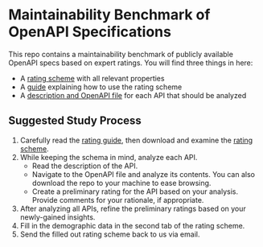 # Maintainability Benchmark of OpenAPI Specifications

This repo contains a maintainability benchmark of publicly available OpenAPI specs based on expert ratings. You will find three things in here:

- A [rating scheme](rating-scheme.xlsx) with all relevant properties
- A [guide](rating-scheme-guide.md) explaining how to use the rating scheme
- A [description and OpenAPI file](openapi-files/README.md) for each API that should be analyzed

## Suggested Study Process

1. Carefully read the [rating guide](rating-scheme-guide.md), then download and examine the [rating scheme](https://github.com/xJREB/openapi-maintainability-benchmark/raw/master/rating-scheme.xlsx).
2. While keeping the schema in mind, analyze each API.
   - Read the description of the API.
   - Navigate to the OpenAPI file and analyze its contents. You can also download the repo to your machine to ease browsing.
   - Create a preliminary rating for the API based on your analysis. Provide comments for your rationale, if appropriate.
3. After analyzing all APIs, refine the preliminary ratings based on your newly-gained insights.
4. Fill in the demographic data in the second tab of the rating scheme.
5. Send the filled out rating scheme back to us via email.
